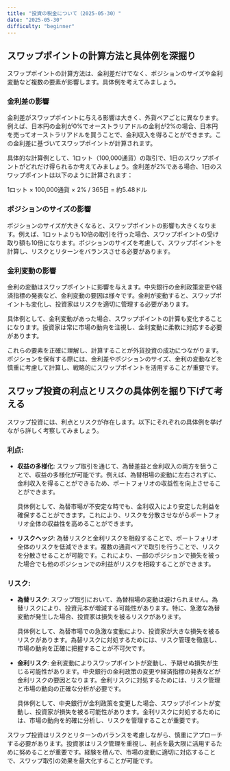 ```yaml
---
title: "投資の税金について（2025-05-30）"
date: "2025-05-30"
difficulty: "beginner"
---
```


## スワップポイントの計算方法と具体例を深掘り

スワップポイントの計算方法は、金利差だけでなく、ポジションのサイズや金利変動など複数の要素が影響します。具体例を考えてみましょう。

### 金利差の影響

金利差がスワップポイントに与える影響は大きく、外貨ペアごとに異なります。例えば、日本円の金利が0%でオーストラリアドルの金利が2%の場合、日本円を売ってオーストラリアドルを買うことで、金利収入を得ることができます。この金利差に基づいてスワップポイントが計算されます。

具体的な計算例として、1ロット（100,000通貨）の取引で、1日のスワップポイントがどれだけ得られるか考えてみましょう。金利差が2%である場合、1日のスワップポイントは以下のように計算されます：

1ロット × 100,000通貨 × 2% / 365日 = 約5.48ドル

### ポジションのサイズの影響

ポジションのサイズが大きくなると、スワップポイントの影響も大きくなります。例えば、1ロットよりも10倍の取引を行った場合、スワップポイントの受け取り額も10倍になります。ポジションのサイズを考慮して、スワップポイントを計算し、リスクとリターンをバランスさせる必要があります。

### 金利変動の影響

金利の変動はスワップポイントに影響を与えます。中央銀行の金利政策変更や経済指標の発表など、金利変動の要因は様々です。金利が変動すると、スワップポイントも変化し、投資家はリスクを適切に管理する必要があります。

具体例として、金利変動があった場合、スワップポイントの計算も変化することになります。投資家は常に市場の動向を注視し、金利変動に柔軟に対応する必要があります。

これらの要素を正確に理解し、計算することが外貨投資の成功につながります。ポジションを保有する際には、金利差やポジションのサイズ、金利の変動などを慎重に考慮して計算し、戦略的にスワップポイントを活用することが重要です。

## スワップ投資の利点とリスクの具体例を掘り下げて考える

スワップ投資には、利点とリスクが存在します。以下にそれぞれの具体例を挙げながら詳しく考察してみましょう。

### 利点:

- **収益の多様化**: スワップ取引を通じて、為替差益と金利収入の両方を狙うことで、収益の多様化が可能です。例えば、為替相場の変動に左右されずに、金利収入を得ることができるため、ポートフォリオの収益性を向上させることができます。

    具体例として、為替市場が不安定な時でも、金利収入により安定した利益を確保することができます。これにより、リスクを分散させながらポートフォリオ全体の収益性を高めることができます。

- **リスクヘッジ**: 為替リスクと金利リスクを相殺することで、ポートフォリオ全体のリスクを低減できます。複数の通貨ペアで取引を行うことで、リスクを分散させることが可能です。これにより、一部のポジションで損失を被った場合でも他のポジションでの利益がリスクを相殺することができます。

### リスク:

- **為替リスク**: スワップ取引において、為替相場の変動は避けられません。為替リスクにより、投資元本が増減する可能性があります。特に、急激な為替変動が発生した場合、投資家は損失を被るリスクがあります。

    具体例として、為替市場での急激な変動により、投資家が大きな損失を被るリスクがあります。為替リスクに対処するためには、リスク管理を徹底し、市場の動向を正確に把握することが不可欠です。

- **金利リスク**: 金利変動によりスワップポイントが変動し、予期せぬ損失が生じる可能性があります。中央銀行の金利政策の変更や経済指標の発表などが金利リスクの要因となります。金利リスクに対処するためには、リスク管理と市場の動向の正確な分析が必要です。

    具体例として、中央銀行が金利政策を変更した場合、スワップポイントが変動し、投資家が損失を被る可能性があります。金利リスクに対処するためには、市場の動向を的確に分析し、リスクを管理することが重要です。

スワップ投資はリスクとリターンのバランスを考慮しながら、慎重にアプローチする必要があります。投資家はリスク管理を重視し、利点を最大限に活用するために努めることが重要です。経験を積んで、市場の変動に適切に対応することで、スワップ取引の効果を最大化することが可能です。

